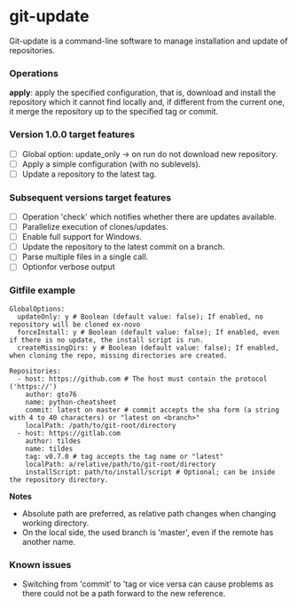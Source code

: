 # git-update
Git-update is a command-line software to manage installation and update of repositories.

### Operations
**apply**: apply the specified configuration, that is, download and install the repository which it cannot find locally and, if different from the current one, it merge the repository up to the specified tag or commit.

### Version 1.0.0 target features
* [ ] Global option: update_only -> on run do not download new repository.
* [ ] Apply a simple configuration (with no sublevels).
* [ ] Update a repository to the latest tag.

### Subsequent versions target features
* [ ] Operation 'check' which notifies whether there are updates available.
* [ ] Parallelize execution of clones/updates.
* [ ] Enable full support for Windows.
* [ ] Update the repository to the latest commit on a branch.
* [ ] Parse multiple files in a single call.
* [ ] Optionfor verbose output

### Gitfile example
```
GlobalOptions:
  updateOnly: y # Boolean (default value: false); If enabled, no repository will be cloned ex-novo
  forceInstall: y # Boolean (default value: false); If enabled, even if there is no update, the install script is run.
  createMissingDirs: y # Boolean (default value: false); If enabled, when cloning the repo, missing directories are created.

Repositories:
  - host: https://github.com # The host must contain the protocol ('https://')
    author: gto76
    name: python-cheatsheet
    commit: latest on master # commit accepts the sha form (a string with 4 to 40 characters) or "latest on <branch>"
    localPath: /path/to/git-root/directory 
  - host: https://gitlab.com
    author: tildes
    name: tildes
    tag: v0.7.0 # tag accepts the tag name or "latest"
    localPath: a/relative/path/to/git-root/directory
    installScript: path/to/install/script # Optional; can be inside the repository directory.

```

**Notes**
* Absolute path are preferred, as relative path changes when changing working directory.
* On the local side, the used branch is 'master', even if the remote has another name.

### Known issues
* Switching from 'commit' to 'tag or vice versa can cause problems as there could not be a path forward to the new reference.